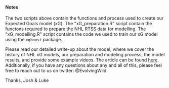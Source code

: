 #### Notes

The two scripts above contain the functions and process used to create our Expected Goals model (xG). The "xG_preparation.R" script contain the functons required to prepare the NHL RTSS data for modelling. The "xG_modelling.R" script contains the code we used to train our xG model using the `xgboost` package. 

Please read our detailed write-up about the model, where we cover the history of NHL xG models, our preparation and modeling process, the model results, and provide some example videos. The article can be found [here](http://rpubs.com/evolvingwild/395136). Additionally, if you have any questions about any and all of this, please feel free to reach out to us on twitter: @EvolvingWild. 


Thanks, 
Josh & Luke


